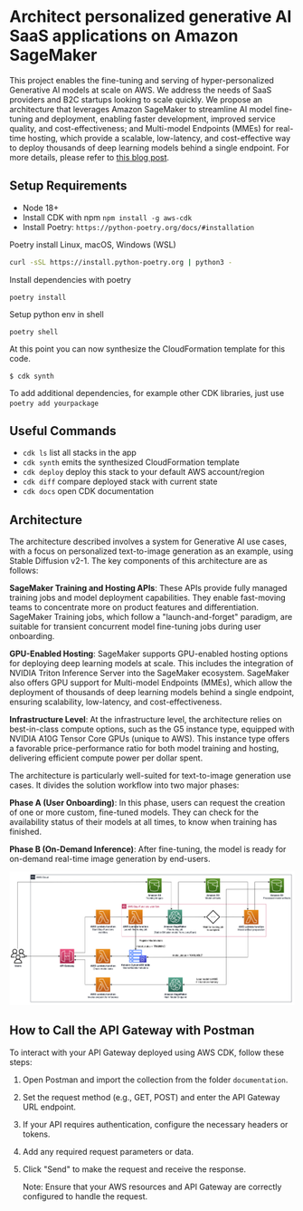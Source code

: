 
# Architect personalized generative AI SaaS applications on Amazon SageMaker
This project enables the fine-tuning and serving of hyper-personalized Generative AI models at scale on AWS. We address the needs of SaaS providers and B2C startups looking to scale quickly. We propose an architecture that leverages Amazon SageMaker to streamline AI model fine-tuning and deployment, enabling faster development, improved service quality, and cost-effectiveness; and Multi-model Endpoints (MMEs) for real-time hosting, which provide a scalable, low-latency, and cost-effective way to deploy thousands of deep learning models behind a single endpoint. For more details, please refer to [this blog post](https://aws.amazon.com/blogs/machine-learning/architect-personalized-generative-ai-saas-applications-on-amazon-sagemaker/).
## Setup Requirements

* Node 18+
* Install CDK with npm `npm install -g aws-cdk`
* Install Poetry: `https://python-poetry.org/docs/#installation`

Poetry install Linux, macOS, Windows (WSL)

```bash
curl -sSL https://install.python-poetry.org | python3 -
```

Install dependencies with poetry

```
poetry install
```

Setup python env in shell

```
poetry shell
```

At this point you can now synthesize the CloudFormation template for this code.

```
$ cdk synth
```

To add additional dependencies, for example other CDK libraries, just use `poetry add yourpackage`

## Useful Commands

 * `cdk ls`          list all stacks in the app
 * `cdk synth`       emits the synthesized CloudFormation template
 * `cdk deploy`      deploy this stack to your default AWS account/region
 * `cdk diff`        compare deployed stack with current state
 * `cdk docs`        open CDK documentation

## Architecture

The architecture described involves a system for Generative AI use cases, with a focus on personalized text-to-image generation as an example, using Stable Diffusion v2-1. The key components of this architecture are as follows:

**SageMaker Training and Hosting APIs**: These APIs provide fully managed training jobs and model deployment capabilities. They enable fast-moving teams to concentrate more on product features and differentiation. SageMaker Training jobs, which follow a "launch-and-forget" paradigm, are suitable for transient concurrent model fine-tuning jobs during user onboarding.

**GPU-Enabled Hosting**: SageMaker supports GPU-enabled hosting options for deploying deep learning models at scale. This includes the integration of NVIDIA Triton Inference Server into the SageMaker ecosystem. SageMaker also offers GPU support for Multi-model Endpoints (MMEs), which allow the deployment of thousands of deep learning models behind a single endpoint, ensuring scalability, low-latency, and cost-effectiveness.

**Infrastructure Level**: At the infrastructure level, the architecture relies on best-in-class compute options, such as the G5 instance type, equipped with NVIDIA A10G Tensor Core GPUs (unique to AWS). This instance type offers a favorable price-performance ratio for both model training and hosting, delivering efficient compute power per dollar spent.

The architecture is particularly well-suited for text-to-image generation use cases. It divides the solution workflow into two major phases:

**Phase A (User Onboarding)**: In this phase, users can request the creation of one or more custom, fine-tuned models. They can check for the availability status of their models at all times, to know when training has finished.

**Phase B (On-Demand Inference)**: After fine-tuning, the model is ready for on-demand real-time image generation by end-users.

![](documentation/architecture.png)

## How to Call the API Gateway with Postman

To interact with your API Gateway deployed using AWS CDK, follow these steps:

1. Open Postman and import the collection from the folder ```documentation```.

2. Set the request method (e.g., GET, POST) and enter the API Gateway URL endpoint.

3. If your API requires authentication, configure the necessary headers or tokens.

4. Add any required request parameters or data.

5. Click "Send" to make the request and receive the response.

   Note: Ensure that your AWS resources and API Gateway are correctly configured to handle the request.

